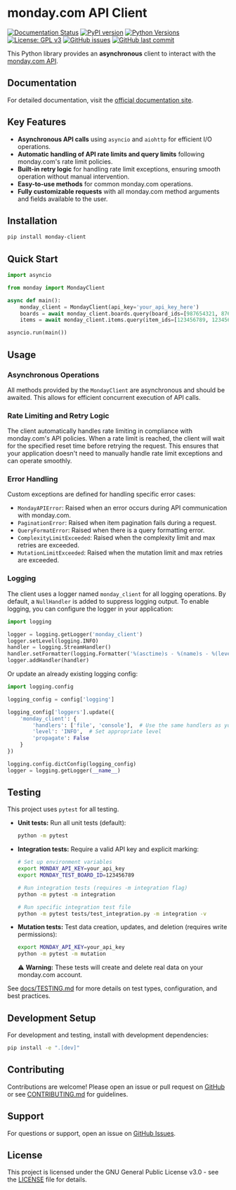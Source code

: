 # monday.com API Client

[![Documentation Status](https://readthedocs.org/projects/monday-client/badge/?version=latest)](https://monday-client.readthedocs.io/en/latest/?badge=latest)
[![PyPI version](https://badge.fury.io/py/monday-client.svg)](https://badge.fury.io/py/monday-client)
[![Python Versions](https://img.shields.io/pypi/pyversions/monday-client.svg)](https://pypi.org/project/monday-client/)
[![License: GPL v3](https://img.shields.io/badge/License-GPLv3-blue.svg)](https://www.gnu.org/licenses/gpl-3.0)
[![GitHub issues](https://img.shields.io/github/issues/LeetCyberSecurity/monday-client.svg)](https://github.com/LeetCyberSecurity/monday-client/issues)
[![GitHub last commit](https://img.shields.io/github/last-commit/LeetCyberSecurity/monday-client.svg)](https://github.com/LeetCyberSecurity/monday-client/commits/main)

This Python library provides an **asynchronous** client to interact with the [monday.com API](https://developer.monday.com/api-reference/reference/about-the-api-reference).

## Documentation

For detailed documentation, visit the [official documentation site](https://monday-client.readthedocs.io).

## Key Features

- **Asynchronous API calls** using `asyncio` and `aiohttp` for efficient I/O operations.
- **Automatic handling of API rate limits and query limits** following monday.com's rate limit policies.
- **Built-in retry logic** for handling rate limit exceptions, ensuring smooth operation without manual intervention.
- **Easy-to-use methods** for common monday.com operations.
- **Fully customizable requests** with all monday.com method arguments and fields available to the user.

## Installation

```bash
pip install monday-client
```

## Quick Start

```python
import asyncio

from monday import MondayClient

async def main():
    monday_client = MondayClient(api_key='your_api_key_here')
    boards = await monday_client.boards.query(board_ids=[987654321, 876543210])
    items = await monday_client.items.query(item_ids=[123456789, 123456780])

asyncio.run(main())
```

## Usage

### Asynchronous Operations

All methods provided by the `MondayClient` are asynchronous and should be awaited. This allows for efficient concurrent execution of API calls.

### Rate Limiting and Retry Logic

The client automatically handles rate limiting in compliance with monday.com's API policies. When a rate limit is reached, the client will wait for the specified reset time before retrying the request. This ensures that your application doesn't need to manually handle rate limit exceptions and can operate smoothly.

### Error Handling

Custom exceptions are defined for handling specific error cases:

- `MondayAPIError`: Raised when an error occurs during API communication with monday.com.
- `PaginationError`: Raised when item pagination fails during a request.
- `QueryFormatError`: Raised when there is a query formatting error.
- `ComplexityLimitExceeded`: Raised when the complexity limit and max retries are exceeded.
- `MutationLimitExceeded`: Raised when the mutation limit and max retries are exceeded.

### Logging

The client uses a logger named `monday_client` for all logging operations. By default, a `NullHandler` is added to suppress logging output. To enable logging, you can configure the logger in your application:

```python
import logging

logger = logging.getLogger('monday_client')
logger.setLevel(logging.INFO)
handler = logging.StreamHandler()
handler.setFormatter(logging.Formatter('%(asctime)s - %(name)s - %(levelname)s - %(message)s'))
logger.addHandler(handler)
```

Or update an already existing logging config:
```python
import logging.config

logging_config = config['logging']

logging_config['loggers'].update({
    'monday_client': {
        'handlers': ['file', 'console'],  # Use the same handlers as your main logger
        'level': 'INFO',  # Set appropriate level
        'propagate': False
    }
})

logging.config.dictConfig(logging_config)
logger = logging.getLogger(__name__)
```

## Testing

This project uses `pytest` for all testing.

- **Unit tests:**
  Run all unit tests (default):
  ```bash
  python -m pytest
  ```

- **Integration tests:**
  Require a valid API key and explicit marking:
  ```bash
  # Set up environment variables
  export MONDAY_API_KEY=your_api_key
  export MONDAY_TEST_BOARD_ID=123456789
  
  # Run integration tests (requires -m integration flag)
  python -m pytest -m integration
  
  # Run specific integration test file
  python -m pytest tests/test_integration.py -m integration -v
  ```

- **Mutation tests:**
  Test data creation, updates, and deletion (requires write permissions):
  ```bash
  export MONDAY_API_KEY=your_api_key
  python -m pytest -m mutation
  ```
  ⚠️ **Warning:** These tests will create and delete real data on your monday.com account.

See [docs/TESTING.md](docs/TESTING.md) for more details on test types, configuration, and best practices.

## Development Setup

For development and testing, install with development dependencies:

```bash
pip install -e ".[dev]"
```

## Contributing

Contributions are welcome! Please open an issue or pull request on [GitHub](https://github.com/LeetCyberSecurity/monday-client) or see [CONTRIBUTING.md](CONTRIBUTING.md) for guidelines.

## Support

For questions or support, open an issue on [GitHub Issues](https://github.com/LeetCyberSecurity/monday-client/issues).

## License

This project is licensed under the GNU General Public License v3.0 - see the [LICENSE](https://github.com/LeetCyberSecurity/monday-client/blob/main/LICENSE) file for details.